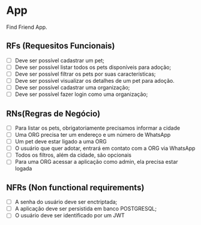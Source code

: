 # App

Find Friend App.

## RFs (Requesitos Funcionais)
- [ ] Deve ser possível cadastrar um pet;
- [ ] Deve ser possível listar todos os pets disponíveis para adoção;
- [ ] Deve ser possível filtrar os pets por suas características;
- [ ] Deve ser possível visualizar os detalhes de um pet para adoção.
- [ ] Deve ser possível cadastrar uma organização;
- [ ] Deve ser possível fazer login como uma organização;

## RNs(Regras de Negócio)
- [ ] Para listar os pets, obrigatoriamente precisamos informar a cidade
- [ ] Uma ORG precisa ter um endereço e um número de WhatsApp
- [ ] Um pet deve estar ligado a uma ORG
- [ ] O usuário que quer adotar, entrará em contato com a ORG via WhatsApp
- [ ] Todos os filtros, além da cidade, são opcionais
- [ ] Para uma ORG acessar a aplicação como admin, ela precisa estar logada

## NFRs (Non functional requirements)
- [ ] A senha do usuário deve ser enctriptada;
- [ ] A aplicação deve ser persistida em banco POSTGRESQL;
- [ ] O usuário deve ser identificado por um JWT